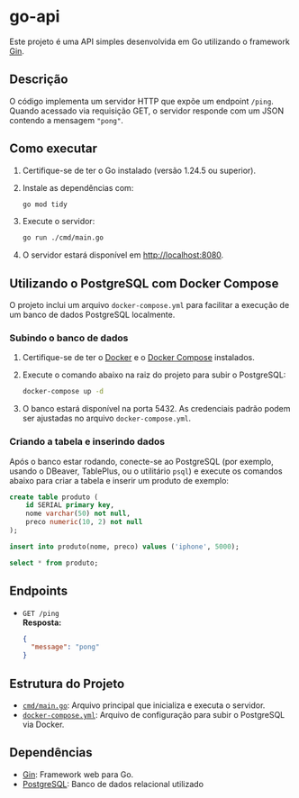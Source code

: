 # go-api

Este projeto é uma API simples desenvolvida em Go utilizando o framework [Gin](https://github.com/gin-gonic/gin).

## Descrição

O código implementa um servidor HTTP que expõe um endpoint `/ping`. Quando acessado via requisição GET, o servidor responde com um JSON contendo a mensagem `"pong"`.

## Como executar

1. Certifique-se de ter o Go instalado (versão 1.24.5 ou superior).
2. Instale as dependências com:

   ```sh
   go mod tidy
   ```

3. Execute o servidor:

   ```sh
   go run ./cmd/main.go
   ```

4. O servidor estará disponível em [http://localhost:8080](http://localhost:8080).

## Utilizando o PostgreSQL com Docker Compose

O projeto inclui um arquivo `docker-compose.yml` para facilitar a execução de um banco de dados PostgreSQL localmente.

### Subindo o banco de dados

1. Certifique-se de ter o [Docker](https://www.docker.com/) e o [Docker Compose](https://docs.docker.com/compose/) instalados.
2. Execute o comando abaixo na raiz do projeto para subir o PostgreSQL:

   ```sh
   docker-compose up -d
   ```

3. O banco estará disponível na porta 5432. As credenciais padrão podem ser ajustadas no arquivo `docker-compose.yml`.

### Criando a tabela e inserindo dados

Após o banco estar rodando, conecte-se ao PostgreSQL (por exemplo, usando o DBeaver, TablePlus, ou o utilitário `psql`) e execute os comandos abaixo para criar a tabela e inserir um produto de exemplo:

```sql
create table produto (
    id SERIAL primary key,
    nome varchar(50) not null,
    preco numeric(10, 2) not null
);

insert into produto(nome, preco) values ('iphone', 5000);

select * from produto;
```

## Endpoints

- `GET /ping`  
  **Resposta:**  
  ```json
  {
    "message": "pong"
  }
  ```

## Estrutura do Projeto

- [`cmd/main.go`](cmd/main.go): Arquivo principal que inicializa e executa o servidor.
- [`docker-compose.yml`](docker-compose.yml): Arquivo de configuração para subir o PostgreSQL via Docker.

## Dependências

- [Gin](https://github.com/gin-gonic/gin): Framework web para Go.
- [PostgreSQL](https://www.postgresql.org/): Banco de dados relacional utilizado
